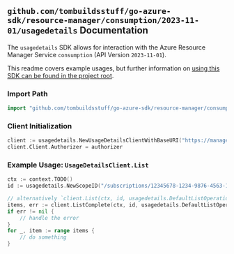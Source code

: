 
## `github.com/tombuildsstuff/go-azure-sdk/resource-manager/consumption/2023-11-01/usagedetails` Documentation

The `usagedetails` SDK allows for interaction with the Azure Resource Manager Service `consumption` (API Version `2023-11-01`).

This readme covers example usages, but further information on [using this SDK can be found in the project root](https://github.com/tombuildsstuff/go-azure-sdk/tree/main/docs).

### Import Path

```go
import "github.com/tombuildsstuff/go-azure-sdk/resource-manager/consumption/2023-11-01/usagedetails"
```


### Client Initialization

```go
client := usagedetails.NewUsageDetailsClientWithBaseURI("https://management.azure.com")
client.Client.Authorizer = authorizer
```


### Example Usage: `UsageDetailsClient.List`

```go
ctx := context.TODO()
id := usagedetails.NewScopeID("/subscriptions/12345678-1234-9876-4563-123456789012/resourceGroups/some-resource-group")

// alternatively `client.List(ctx, id, usagedetails.DefaultListOperationOptions())` can be used to do batched pagination
items, err := client.ListComplete(ctx, id, usagedetails.DefaultListOperationOptions())
if err != nil {
	// handle the error
}
for _, item := range items {
	// do something
}
```
